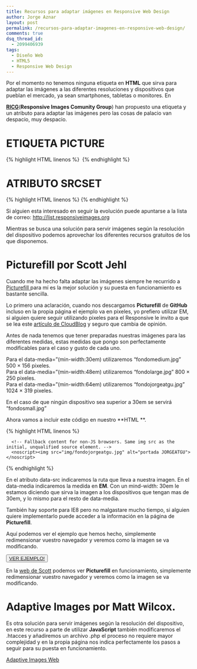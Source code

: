 ```yaml
---
title: Recursos para adaptar imágenes en Responsive Web Design
author: Jorge Aznar
layout: post
permalink: /recursos-para-adaptar-imagenes-en-responsive-web-design/
comments: true
dsq_thread_id:
  - 2099406939
tags:
  - Diseño Web
  - HTML5
  - Responsive Web Design
---
```

Por el momento no tenemos ninguna etiqueta en **HTML** que sirva para adaptar las imágenes a las diferentes resoluciones y dispositivos que pueblan el mercado,<!--more--> ya sean smartphones, tabletas o monitores. En

<a href="http://responsiveimages.org/" target="_blank"><strong>RICG</strong></a>(**Responsive Images Comunity Group**) han propuesto una etiqueta y un atributo para adaptar las imágenes pero las cosas de palacio van despacio, muy despacio.

# ETIQUETA PICTURE

{% highlight HTML linenos %}<picture>
  <source media="(min-width: 40em)" srcset="big.jpg 1x, big-hd.jpg 2x">
  <source srcset="small.jpg 1x, small-hd.jpg 2x">
  <img src="fallback.jpg" alt="">
</picture>
{% endhighlight %}

# ATRIBUTO SRCSET

{% highlight HTML linenos %}<img src="fallback.jpg" alt="" srcset="small.jpg 640w 1x, small-hd.jpg 640w 2x, med.jpg 1x, med-hd.jpg 2x ">
{% endhighlight %}

Si alguien esta interesado en seguir la evolución puede apuntarse a la lista de correo: http://list.responsiveimages.org

Mientras se busca una solución para servir imágenes según la resolución del dispositivo podemos aprovechar los diferentes recursos gratuitos de los que disponemos.

# **Picturefill** por **Scott Jehl**

Cuando me ha hecho falta adaptar las imágenes siempre he recurrido a <a href="https://github.com/scottjehl/picturefill" target="_blank">Picturefill </a>para mí es la mejor solución y su puesta en funcionamiento es bastante sencilla.

Lo primero una aclaración, cuando nos descargamos **Picturefill** de **GitHub** incluso en la propia página el ejemplo va en pixeles, yo prefiero utilizar EM, si alguien quiere seguir utilizando pixeles para el Responsive le invito a que se lea este <a href="http://blog.cloudfour.com/the-ems-have-it-proportional-media-queries-ftw/" target="_blank">artículo de CloudBlog</a> y seguro que cambia de opinión.

Antes de nada tenemos que tener preparadas nuestras imágenes para las diferentes medidas, estas medidas que pongo son perfectamente modificables para el caso y gusto de cada uno.

Para el data-media=&#8221;(min-width:30em) utilizaremos &#8220;fondomedium.jpg&#8221; 500 × 156 pixeles.<br/>
Para el data-media=&#8221;(min-width:48em) utilizaremos &#8220;fondolarge.jpg&#8221; 800 × 250 pixeles.<br/>
Para el data-media=&#8221;(min-width:64em) utilizaremos &#8220;fondojorgeatgu.jpg&#8221; 1024 × 319 pixeles.<br/>

En el caso de que ningún dispositivo sea superior a 30em se servirá &#8220;fondosmall.jpg&#8221;

Ahora vamos a incluir este código en nuestro **HTML **.

{% highlight HTML linenos %}<div data-picture data-alt="A giant stone face at The Bayon temple in Angkor Thom, Cambodia">
        <div data-picture data-alt="portada JORGEATGU">
      <div data-src="img/fondosmall.jpg"></div>
      <div data-src="img/fondomedium.jpg" data-media="(min-width:30em)"></div>
      <div data-src="img/fondolarge.jpg" data-media="(min-width:48em)"></div>
      <div data-src="img/fondojorgeatgu.jpg" data-media="(min-width:64em)"></div>

      <!-- Fallback content for non-JS browsers. Same img src as the initial, unqualified source element. -->
      <noscript><img src="img/fondojorgeatgu.jpg" alt="portada JORGEATGU"></noscript>
</div>{% endhighlight %}

En el atributo data-src indicaremos la ruta que lleva a nuestra imagen.
En el data-media indicaremos la medida en **EM**. Con un mind-width: 30em le estamos diciendo que sirva la imagen a los dispositivos que tengan mas de 30em, y lo mismo para el resto de data-media.

También hay soporte para IE8 pero no malgastare mucho tiempo, si alguien quiere implementarlo puede acceder a la información en la página de **Picturefill**.

Aquí podemos ver el ejemplo que hemos hecho, simplemente redimensionar vuestro navegador y veremos como la imagen se va modificando.

<button class="boton-centrar">
  <a target="_blank" class="btn" href="http://jorgeatgu.com/ejemplos/picturefill/picturefill.html">VER EJEMPLO!</a>
</button>

En la [web de Scott][1] podemos ver **Picturefill** en funcionamiento, simplemente redimensionar vuestro navegador y veremos como la imagen se va modificando.

# **Adaptive Images** por **Matt Wilcox**.

Es otra solución para servir imágenes según la resolución del dispositivo, en este recurso a parte de utilizar **JavaScript** también modificaremos el .htacces y añadiremos un archivo .php el proceso no requiere mayor complejidad y en la propia página nos indica perfectamente los pasos a seguir para su puesta en funcionamiento.

<a href="http://adaptive-images.com/" target="_blank">Adaptive Images Web</a>

 [1]: http://scottjehl.github.io/picturefill/